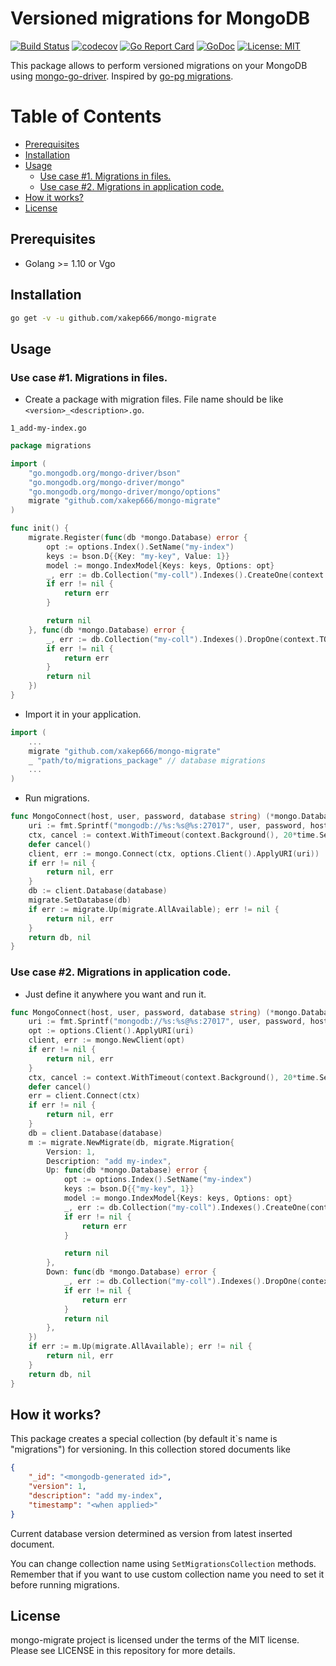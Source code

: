# Versioned migrations for MongoDB
[![Build Status](https://travis-ci.org/xakep666/mongo-migrate.svg?branch=master)](https://travis-ci.org/xakep666/mongo-migrate)
[![codecov](https://codecov.io/gh/xakep666/mongo-migrate/branch/master/graph/badge.svg)](https://codecov.io/gh/xakep666/mongo-migrate)
[![Go Report Card](https://goreportcard.com/badge/github.com/xakep666/mongo-migrate)](https://goreportcard.com/report/github.com/xakep666/mongo-migrate)
[![GoDoc](https://godoc.org/github.com/xakep666/mongo-migrate?status.svg)](https://godoc.org/github.com/xakep666/mongo-migrate)
[![License: MIT](https://img.shields.io/badge/License-MIT-yellow.svg)](https://opensource.org/licenses/MIT)

This package allows to perform versioned migrations on your MongoDB using [mongo-go-driver](https://github.com/mongodb/mongo-go-driver).
Inspired by [go-pg migrations](https://github.com/go-pg/migrations).

Table of Contents
=================

* [Prerequisites](#prerequisites)
* [Installation](#installation)
* [Usage](#usage)
  * [Use case \#1\. Migrations in files\.](#use-case-1-migrations-in-files)
  * [Use case \#2\. Migrations in application code\.](#use-case-2-migrations-in-application-code)
* [How it works?](#how-it-works)
* [License](#license)

## Prerequisites
* Golang >= 1.10 or Vgo

## Installation
```bash
go get -v -u github.com/xakep666/mongo-migrate
```

## Usage
### Use case #1. Migrations in files.

* Create a package with migration files.
File name should be like `<version>_<description>.go`.

`1_add-my-index.go`

```go
package migrations

import (
	"go.mongodb.org/mongo-driver/bson"
	"go.mongodb.org/mongo-driver/mongo"
	"go.mongodb.org/mongo-driver/mongo/options"
	migrate "github.com/xakep666/mongo-migrate"
)

func init() {
	migrate.Register(func(db *mongo.Database) error {
		opt := options.Index().SetName("my-index")
		keys := bson.D{{Key: "my-key", Value: 1}}
		model := mongo.IndexModel{Keys: keys, Options: opt}
		_, err := db.Collection("my-coll").Indexes().CreateOne(context.TODO(), model)
		if err != nil {
			return err
		}

		return nil
	}, func(db *mongo.Database) error {
		_, err := db.Collection("my-coll").Indexes().DropOne(context.TODO(), "my-index")
		if err != nil {
			return err
		}
		return nil
	})
}
```

* Import it in your application.
```go
import (
    ...
    migrate "github.com/xakep666/mongo-migrate"
    _ "path/to/migrations_package" // database migrations
    ...
)
```

* Run migrations.
```go
func MongoConnect(host, user, password, database string) (*mongo.Database, error) {
	uri := fmt.Sprintf("mongodb://%s:%s@%s:27017", user, password, host)
	ctx, cancel := context.WithTimeout(context.Background(), 20*time.Second)
	defer cancel()
	client, err := mongo.Connect(ctx, options.Client().ApplyURI(uri))
	if err != nil {
		return nil, err
	}
	db := client.Database(database)
	migrate.SetDatabase(db)
	if err := migrate.Up(migrate.AllAvailable); err != nil {
		return nil, err
	}
	return db, nil
}
```

### Use case #2. Migrations in application code.
* Just define it anywhere you want and run it.
```go
func MongoConnect(host, user, password, database string) (*mongo.Database, error) {
	uri := fmt.Sprintf("mongodb://%s:%s@%s:27017", user, password, host)
	opt := options.Client().ApplyURI(uri)
	client, err := mongo.NewClient(opt)
	if err != nil {
		return nil, err
	}
	ctx, cancel := context.WithTimeout(context.Background(), 20*time.Second)
	defer cancel()
	err = client.Connect(ctx)
	if err != nil {
		return nil, err
	}
	db = client.Database(database)
	m := migrate.NewMigrate(db, migrate.Migration{
		Version: 1,
		Description: "add my-index",
		Up: func(db *mongo.Database) error {
			opt := options.Index().SetName("my-index")
			keys := bson.D{{"my-key", 1}}
			model := mongo.IndexModel{Keys: keys, Options: opt}
			_, err := db.Collection("my-coll").Indexes().CreateOne(context.TODO(), model)
			if err != nil {
				return err
			}

			return nil
		},
		Down: func(db *mongo.Database) error {
			_, err := db.Collection("my-coll").Indexes().DropOne(context.TODO(), "my-index")
			if err != nil {
				return err
			}
			return nil
		},
	})
	if err := m.Up(migrate.AllAvailable); err != nil {
		return nil, err
	}
	return db, nil
}
```

## How it works?
This package creates a special collection (by default it`s name is "migrations") for versioning.
In this collection stored documents like
```json
{
    "_id": "<mongodb-generated id>",
    "version": 1,
    "description": "add my-index",
    "timestamp": "<when applied>"
}
```
Current database version determined as version from latest inserted document.

You can change collection name using `SetMigrationsCollection` methods.
Remember that if you want to use custom collection name you need to set it before running migrations.

## License
mongo-migrate project is licensed under the terms of the MIT license. Please see LICENSE in this repository for more details.
